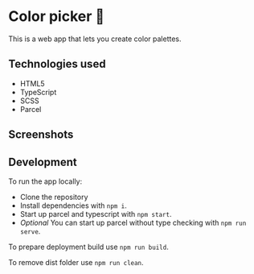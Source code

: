 # Color picker 🎨
This is a web app that lets you create color palettes.

## Technologies used
- HTML5
- TypeScript
- SCSS
- Parcel

## Screenshots
<!-- ![Screenshot](name.png?raw=true) -->

## Development
To run the app locally:
- Clone the repository
- Install dependencies with `npm i`.
- Start up parcel and typescript with `npm start`. 
- *Optional* You can start up parcel without type checking with `npm run serve`.

To prepare deployment build use `npm run build`.

To remove dist folder use `npm run clean`.
